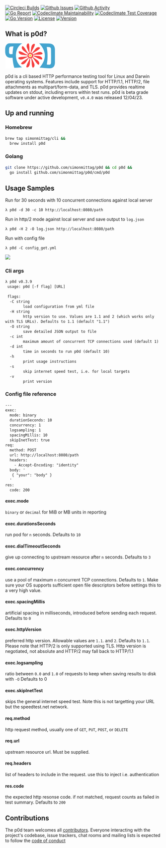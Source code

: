 [![Circleci Builds](https://circleci.com/gh/simonmittag/p0d.svg?style=shield)](https://circleci.com/gh/simonmittag/p0d)
[![Github Issues](https://img.shields.io/github/issues/simonmittag/p0d)](https://github.com/simonmittag/p0d/issues)
[![Github Activity](https://img.shields.io/github/commit-activity/m/simonmittag/p0d)](https://img.shields.io/github/commit-activity/m/simonmittag/p0d)  
[![Go Report](https://goreportcard.com/badge/github.com/simonmittag/p0d)](https://goreportcard.com/report/github.com/simonmittag/p0d)
[![Codeclimate Maintainability](https://api.codeclimate.com/v1/badges/06a7484f009ea48a3832/maintainability)](https://codeclimate.com/github/simonmittag/p0d/maintainability)
[![Codeclimate Test Coverage](https://api.codeclimate.com/v1/badges/06a7484f009ea48a3832/test_coverage)](https://codeclimate.com/github/simonmittag/p0d/test_coverage)
[![Go Version](https://img.shields.io/github/go-mod/go-version/simonmittag/p0d)](https://img.shields.io/github/go-mod/go-version/simonmittag/p0d)
[![License](https://img.shields.io/badge/License-Apache%202.0-blue.svg)](https://opensource.org/licenses/Apache-2.0)
[![Version](https://img.shields.io/badge/version-0.3.9-orange)](https://github.com/simonmittag/p0d)

## What is p0d?
![](p0d_80.png)

p0d is a cli based HTTP performance testing tool for Linux and Darwin operating systems. Features include support
for HTTP/1.1, HTTP/2, file attachments as multipart/form-data, and TLS. p0d provides realtime updates
on stdout, including errors within test runs. p0d is beta grade software under active development, `v0.4.0` was
released 12/04/23.

## Up and running

### Homebrew
```bash
brew tap simonmittag/cli && 
  brew install p0d
```

### Golang
```bash
git clone https://github.com/simonmittag/p0d && cd p0d &&
  go install github.com/simonmittag/p0d/cmd/p0d
```

## Usage Samples

Run for 30 seconds with 10 concurrent connections against local server
```
λ p0d -d 30 -c 10 http://localhost:8080/path
```

Run in http/2 mode against local server and save output to `log.json`
```
λ p0d -H 2 -O log.json http://localhost:8080/path
```

Run with config file
```
λ p0d -C config_get.yml
```

![](bash.gif)

### Cli args
```
λ p0d v0.3.9
 usage: p0d [-f flag] [URL]

 flags:
  -C string
        load configuration from yml file
  -H string
        http version to use. Values are 1.1 and 2 (which works only with TLS URLs). Defaults to 1.1 (default "1.1")
  -O string
        save detailed JSON output to file
  -c int
        maximum amount of concurrent TCP connections used (default 1)
  -d int
        time in seconds to run p0d (default 10)
  -h    
        print usage instructions
  -s 
        skip internet speed test, i.e. for local targets
  -v    
        print version
```

### Config file reference

```
---
exec:
  mode: binary
  durationSeconds: 10
  concurrency: 1
  logsampling: 1
  spacingMillis: 10
  skipInetTest: true
req:
  method: POST
  url: http://localhost:8080/path
  headers:
    - Accept-Encoding: "identity"
  body: '
   { "your": "body" }
  '
res:
  code: 200
```

#### exec.mode
`binary` or `decimal` for MiB or MB units in reporting

#### exec.durationsSeconds
run pod for `n` seconds. Defaults to `10`

#### exec.dialTimeoutSeconds
give up connecting to upstream resource after `n` seconds. Defaults to `3`

#### exec.concurrency
use a pool of maximum `n` concurrent TCP connections. Defaults to `1`. Make sure your OS supports
sufficient open file descriptors before settings this to a very high value. 

#### exec.spacingMillis
artificial spacing in milliseconds, introduced before sending each request. Defaults to `0`

#### exec.httpVersion
preferred http version. Allowable values are `1.1`. and `2`. Defaults to `1.1`. Please note that HTTP/2 is only
supported using TLS. Http version is negotiated, not absolute and HTTP/2 may fall back to HTTP/1.1

#### exec.logsampling
ratio between `0.0` and `1.0` of requests to keep when saving results to disk with `-O` Defaults to 0

#### exec.skipInetTest
skips the general internet speed test. Note this is not targetting your URL but the speedtest.net network.

#### req.method
http request method, usually one of `GET`, `PUT`, `POST`, or `DELETE`

#### req.url
upstream resource url. Must be supplied.

#### req.headers
list of headers to include in the request. use this to inject i.e. authentication

#### res.code
the expected http resonse code. if not matched, request counts as failed in test summary. Defaults to `200`

## Contributions

The p0d team welcomes all [contributors](https://github.com/simonmittag/p0d/blob/master/CONTRIBUTING.md). Everyone
interacting with the project's codebase, issue trackers, chat rooms and mailing lists is expected to follow
the [code of conduct](https://github.com/simonmittag/p0d/blob/master/CODE_OF_CONDUCT.md)